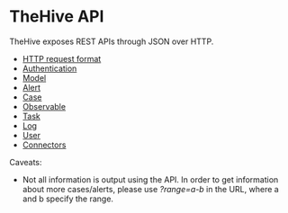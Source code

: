 # TheHive API

TheHive exposes REST APIs through JSON over HTTP.

- [HTTP request format](request.md)
- [Authentication](authentication.md)
- [Model](model.md)
- [Alert](alert.md)
- [Case](case.md)
- [Observable](artifact.md)
- [Task](task.md)
- [Log](log.md)
- [User](user.md)
- [Connectors](connectors)

Caveats:
- Not all information is output using the API. In order to get information about more cases/alerts, please use *?range=a-b* in the URL, where a and b specify the range.
